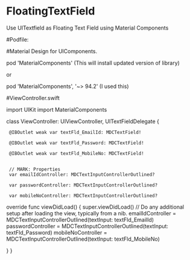 # FloatingTextField
Use UITextfield as Floating Text Field using Material Components

#Podfile:

#Material Design for UIComponents.

pod 'MaterialComponents'  (This will install updated version of library)

or

pod 'MaterialComponents', '~> 94.2' (I used this)

#ViewController.swift

import UIKit
import MaterialComponents

class ViewController: UIViewController, UITextFieldDelegate {


     @IBOutlet weak var textFld_EmailId: MDCTextField!

     @IBOutlet weak var textFld_Password: MDCTextField!

     @IBOutlet weak var textFld_MobileNo: MDCTextField!


     // MARK: Properties
     var emailIdController: MDCTextInputControllerOutlined?

     var passwordController: MDCTextInputControllerOutlined?

     var mobileNoController: MDCTextInputControllerOutlined?

override func viewDidLoad() {
     super.viewDidLoad()
        // Do any additional setup after loading the view, typically from a nib.
        emailIdController = MDCTextInputControllerOutlined(textInput: textFld_EmailId)
        passwordController = MDCTextInputControllerOutlined(textInput: textFld_Password)
        mobileNoController = MDCTextInputControllerOutlined(textInput: textFld_MobileNo)

  }
}
